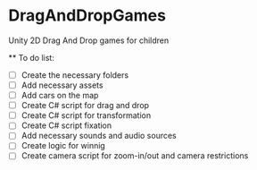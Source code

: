 # DragAndDropGames
Unity 2D Drag And Drop games for children

** To do list:
- [ ] Create the necessary folders
- [ ] Add necessary assets
- [ ] Add cars on the map
- [ ] Create C# script for drag and drop
- [ ] Create C# script for transformation
- [ ] Create C# script fixation
- [ ] Add necessary sounds and audio sources
- [ ] Create logic for winnig
- [ ] Create camera script for zoom-in/out and camera restrictions